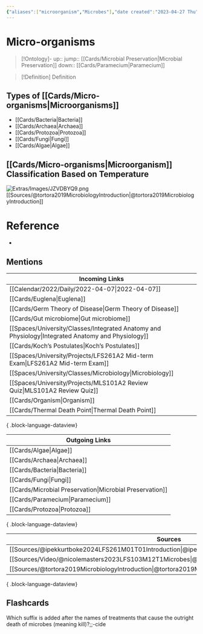 ```yaml
---
{"aliases":["microorganism","Microbes"],"date created":"2023-04-27 Thu","edited":"2023-04-27 Thu","dg-publish":true,"tags":["Uni/LFS261","flashcards/LFS261"],"permalink":"/cards/micro-organisms/","dgPassFrontmatter":true}
---
```


# Micro-organisms

> [!Ontology]-
> up:: 
> jump:: [[Cards/Microbial Preservation\|Microbial Preservation]]
> down:: [[Cards/Paramecium\|Paramecium]]

> [!Definition] Definition
> 

## Types of [[Cards/Micro-organisms\|Microorganisms]]

- [[Cards/Bacteria\|Bacteria]]
- [[Cards/Archaea\|Archaea]]
- [[Cards/Protozoa\|Protozoa]]
- [[Cards/Fungi\|Fungi]]
- [[Cards/Algae\|Algae]]

## [[Cards/Micro-organisms\|Microorganism]] Classification Based on Temperature

![Extras/Images/JZVDBYQ9.png](/img/user/Extras/Images/JZVDBYQ9.png)
[[Sources/@tortora2019MicrobiologyIntroduction\|@tortora2019MicrobiologyIntroduction]]

# Reference
- 

## Mentions
| Incoming Links                                                                                        |
| ----------------------------------------------------------------------------------------------------- |
| [[Calendar/2022/Daily/2022-04-07\|2022-04-07]]                                                     |
| [[Cards/Euglena\|Euglena]]                                                                         |
| [[Cards/Germ Theory of Disease\|Germ Theory of Disease]]                                           |
| [[Cards/Gut microbiome\|Gut microbiome]]                                                           |
| [[Spaces/University/Classes/Integrated Anatomy and Physiology\|Integrated Anatomy and Physiology]] |
| [[Cards/Koch’s Postulates\|Koch’s Postulates]]                                                     |
| [[Spaces/University/Projects/LFS261A2 Mid-term Exam\|LFS261A2 Mid-term Exam]]                      |
| [[Spaces/University/Classes/Microbiology\|Microbiology]]                                           |
| [[Spaces/University/Projects/MLS101A2 Review Quiz\|MLS101A2 Review Quiz]]                          |
| [[Cards/Organism\|Organism]]                                                                       |
| [[Cards/Thermal Death Point\|Thermal Death Point]]                                                 |

{ .block-language-dataview}

| Outgoing Links                                              |
| ----------------------------------------------------------- |
| [[Cards/Algae\|Algae]]                                   |
| [[Cards/Archaea\|Archaea]]                               |
| [[Cards/Bacteria\|Bacteria]]                             |
| [[Cards/Fungi\|Fungi]]                                   |
| [[Cards/Microbial Preservation\|Microbial Preservation]] |
| [[Cards/Paramecium\|Paramecium]]                         |
| [[Cards/Protozoa\|Protozoa]]                             |

{ .block-language-dataview}

| Sources                                                                                             |
| --------------------------------------------------------------------------------------------------- |
| [[Sources/@ipekkurtboke2024LFS261M01T01Introduction\|@ipekkurtboke2024LFS261M01T01Introduction]] |
| [[Sources/Video/@nicolemasters2023LFS103M12T1Microbes\|@nicolemasters2023LFS103M12T1Microbes]]   |
| [[Sources/@tortora2019MicrobiologyIntroduction\|@tortora2019MicrobiologyIntroduction]]           |

{ .block-language-dataview}

## Flashcards

Which suffix is added after the names of treatments that cause the outright death of microbes (meaning kill)?;;-cide